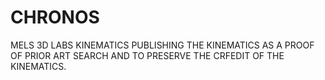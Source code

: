 # CHRONOS
MELS 3D LABS KINEMATICS
PUBLISHING THE KINEMATICS AS A PROOF OF PRIOR ART SEARCH AND TO PRESERVE THE CRFEDIT OF THE KINEMATICS.
